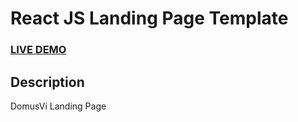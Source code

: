 # React JS Landing Page Template


### <a href="https://react-landing-page-template.herokuapp.com">LIVE DEMO</a> 

## Description
DomusVi Landing Page 
